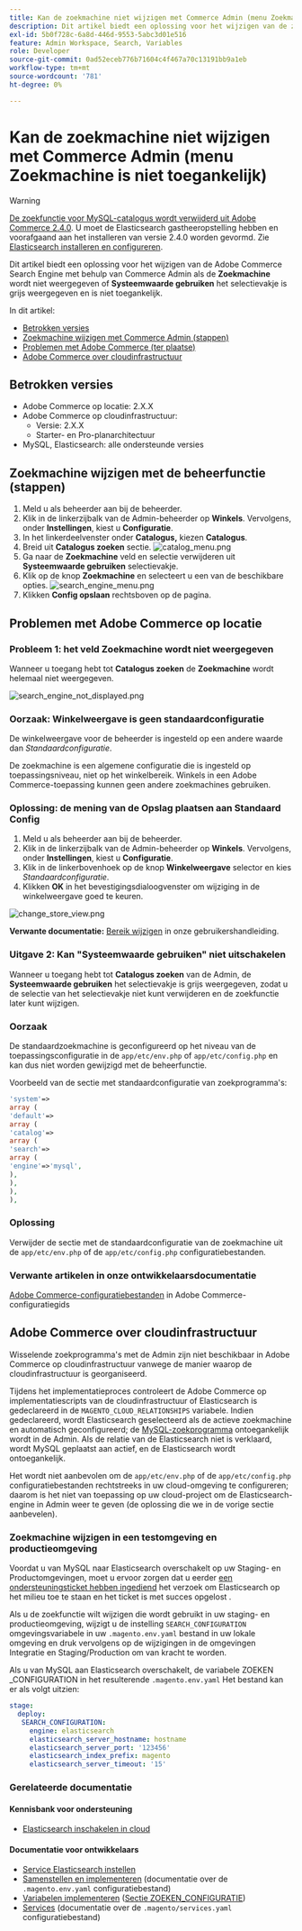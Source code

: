 ```yaml
---
title: Kan de zoekmachine niet wijzigen met Commerce Admin (menu Zoekmachine is niet toegankelijk)
description: Dit artikel biedt een oplossing voor het wijzigen van de zoekengine van Adobe Commerce met behulp van Commerce Admin als het veld Zoekengine niet wordt weergegeven of als het selectievakje Systeemwaarde gebruiken grijs en niet toegankelijk is.
exl-id: 5b0f728c-6a8d-446d-9553-5abc3d01e516
feature: Admin Workspace, Search, Variables
role: Developer
source-git-commit: 0ad52eceb776b71604c4f467a70c13191bb9a1eb
workflow-type: tm+mt
source-wordcount: '781'
ht-degree: 0%

---
```


# Kan de zoekmachine niet wijzigen met Commerce Admin (menu Zoekmachine is niet toegankelijk)

>[!WARNING]
>
> [De zoekfunctie voor MySQL-catalogus wordt verwijderd uit Adobe Commerce 2.4.0](/help/announcements/adobe-commerce-announcements/mysql-catalog-search-engine-will-be-removed-in-magento-2-4-0.md). U moet de Elasticsearch gastheeropstelling hebben en voorafgaand aan het installeren van versie 2.4.0 worden gevormd. Zie [Elasticsearch installeren en configureren](https://experienceleague.adobe.com/docs/commerce-cloud-service/user-guide/configure/service/elasticsearch.html).

Dit artikel biedt een oplossing voor het wijzigen van de Adobe Commerce Search Engine met behulp van Commerce Admin als de **Zoekmachine** wordt niet weergegeven of **Systeemwaarde gebruiken** het selectievakje is grijs weergegeven en is niet toegankelijk.

In dit artikel:

* [Betrokken versies](#affected-versions)
* [Zoekmachine wijzigen met Commerce Admin (stappen)](#change-search-engine-using-magento-admin-steps)
* [Problemen met Adobe Commerce (ter plaatse)](#magento-commerce-on-premise)
* [Adobe Commerce over cloudinfrastructuur](#magento-commerce-cloud)

## Betrokken versies

* Adobe Commerce op locatie: 2.X.X
* Adobe Commerce op cloudinfrastructuur:
   * Versie: 2.X.X
   * Starter- en Pro-planarchitectuur
* MySQL, Elasticsearch: alle ondersteunde versies

## Zoekmachine wijzigen met de beheerfunctie (stappen)

1. Meld u als beheerder aan bij de beheerder.
1. Klik in de linkerzijbalk van de Admin-beheerder op **Winkels**. Vervolgens, onder **Instellingen**, kiest u **Configuratie**.
1. In het linkerdeelvenster onder **Catalogus,** kiezen **Catalogus**.
1. Breid uit **Catalogus zoeken** sectie.    ![catalog_menu.png](assets/catalog_menu.png)
1. Ga naar de **Zoekmachine** veld en selectie verwijderen uit **Systeemwaarde gebruiken** selectievakje.
1. Klik op de knop **Zoekmachine** en selecteert u een van de beschikbare opties.    ![search_engine_menu.png](assets/search_engine_menu.png)
1. Klikken **Config opslaan** rechtsboven op de pagina.

## Problemen met Adobe Commerce op locatie

### Probleem 1: het veld Zoekmachine wordt niet weergegeven

Wanneer u toegang hebt tot **Catalogus zoeken** de **Zoekmachine** wordt helemaal niet weergegeven.

![search_engine_not_displayed.png](assets/search_engine_not_displayed.png)

### Oorzaak: Winkelweergave is geen standaardconfiguratie

De winkelweergave voor de beheerder is ingesteld op een andere waarde dan *Standaardconfiguratie*.

De zoekmachine is een algemene configuratie die is ingesteld op toepassingsniveau, niet op het winkelbereik. Winkels in een Adobe Commerce-toepassing kunnen geen andere zoekmachines gebruiken.

### Oplossing: de mening van de Opslag plaatsen aan Standaard Config

1. Meld u als beheerder aan bij de beheerder.
1. Klik in de linkerzijbalk van de Admin-beheerder op **Winkels**. Vervolgens, onder **Instellingen**, kiest u **Configuratie**.
1. Klik in de linkerbovenhoek op de knop **Winkelweergave** selector en kies *Standaardconfiguratie*.
1. Klikken **OK** in het bevestigingsdialoogvenster om wijziging in de winkelweergave goed te keuren.

![change_store_view.png](assets/change_store_view.png)

**Verwante documentatie:** [Bereik wijzigen](https://experienceleague.adobe.com/docs/commerce-admin/config/scope-change.html#set-the-scope) in onze gebruikershandleiding.

### Uitgave 2: Kan &quot;Systeemwaarde gebruiken&quot; niet uitschakelen

Wanneer u toegang hebt tot **Catalogus zoeken** van de Admin, de **Systeemwaarde gebruiken** het selectievakje is grijs weergegeven, zodat u de selectie van het selectievakje niet kunt verwijderen en de zoekfunctie later kunt wijzigen.

### Oorzaak

De standaardzoekmachine is geconfigureerd op het niveau van de toepassingsconfiguratie in de `app/etc/env.php` of `app/etc/config.php` en kan dus niet worden gewijzigd met de beheerfunctie.

Voorbeeld van de sectie met standaardconfiguratie van zoekprogramma&#39;s:

```php
'system'=>
array (
'default'=>
array (
'catalog'=>
array (
'search'=>
array (
'engine'=>'mysql',
),
),
),
),
```

### Oplossing

Verwijder de sectie met de standaardconfiguratie van de zoekmachine uit de `app/etc/env.php` of de `app/etc/config.php` configuratiebestanden.

### Verwante artikelen in onze ontwikkelaarsdocumentatie

[Adobe Commerce-configuratiebestanden](https://experienceleague.adobe.com/docs/commerce-operations/configuration-guide/files/deployment-files.html) in Adobe Commerce-configuratiegids

## Adobe Commerce over cloudinfrastructuur

Wisselende zoekprogramma&#39;s met de Admin zijn niet beschikbaar in Adobe Commerce op cloudinfrastructuur vanwege de manier waarop de cloudinfrastructuur is georganiseerd.

Tijdens het implementatieproces controleert de Adobe Commerce op implementatiescripts van de cloudinfrastructuur of Elasticsearch is gedeclareerd in de `MAGENTO_CLOUD_RELATIONSHIPS` variabele. Indien gedeclareerd, wordt Elasticsearch geselecteerd als de actieve zoekmachine en automatisch geconfigureerd; de [MySQL-zoekprogramma](/help/announcements/adobe-commerce-announcements/mysql-catalog-search-engine-will-be-removed-in-magento-2-4-0.md) ontoegankelijk wordt in de Admin. Als de relatie van de Elasticsearch niet is verklaard, wordt MySQL geplaatst aan actief, en de Elasticsearch wordt ontoegankelijk.

Het wordt niet aanbevolen om de `app/etc/env.php` of de `app/etc/config.php` configuratiebestanden rechtstreeks in uw cloud-omgeving te configureren; daarom is het niet van toepassing op uw cloud-project om de Elasticsearch-engine in Admin weer te geven (de oplossing die we in de vorige sectie aanbevelen).

### Zoekmachine wijzigen in een testomgeving en productieomgeving

Voordat u van MySQL naar Elasticsearch overschakelt op uw Staging- en Productomgevingen, moet u ervoor zorgen dat u eerder [een ondersteuningsticket hebben ingediend](/help/help-center-guide/help-center/magento-help-center-user-guide.md#submit-ticket) het verzoek om Elasticsearch op het milieu toe te staan en het ticket is met succes opgelost .

Als u de zoekfunctie wilt wijzigen die wordt gebruikt in uw staging- en productieomgeving, wijzigt u de instelling `SEARCH_CONFIGURATION` omgevingsvariabele in uw `.magento.env.yaml` bestand in uw lokale omgeving en druk vervolgens op de wijzigingen in de omgevingen Integratie en Staging/Production om van kracht te worden.

Als u van MySQL aan Elasticsearch overschakelt, de variabele ZOEKEN \_CONFIGURATION in het resulterende `.magento.env.yaml` Het bestand kan er als volgt uitzien:

```yaml
stage:
  deploy:
   SEARCH_CONFIGURATION:
     engine: elasticsearch
     elasticsearch_server_hostname: hostname
     elasticsearch_server_port: '123456'
     elasticsearch_index_prefix: magento
     elasticsearch_server_timeout: '15'
```

### Gerelateerde documentatie

#### Kennisbank voor ondersteuning

* [Elasticsearch inschakelen in cloud](/help/how-to/general/enable-elasticsearch-on-cloud.md)

#### Documentatie voor ontwikkelaars

* [Service Elasticsearch instellen](https://experienceleague.adobe.com/docs/commerce-cloud-service/user-guide/configure/service/elasticsearch.html)
* [Samenstellen en implementeren](https://experienceleague.adobe.com/docs/commerce-cloud-service/user-guide/configure/env/configure-env-yaml.html) (documentatie over de `.magento.env.yaml` configuratiebestand)
* [Variabelen implementeren](https://experienceleague.adobe.com/docs/commerce-cloud-service/user-guide/configure/env/stage/variables-deploy.html) ([Sectie ZOEKEN\_CONFIGURATIE](https://experienceleague.adobe.com/docs/commerce-cloud-service/user-guide/configure/env/stage/variables-deploy.html#search_configuration))
* [Services](https://experienceleague.adobe.com/docs/commerce-cloud-service/user-guide/configure/service/services-yaml.html) (documentatie over de `.magento/services.yaml` configuratiebestand)
